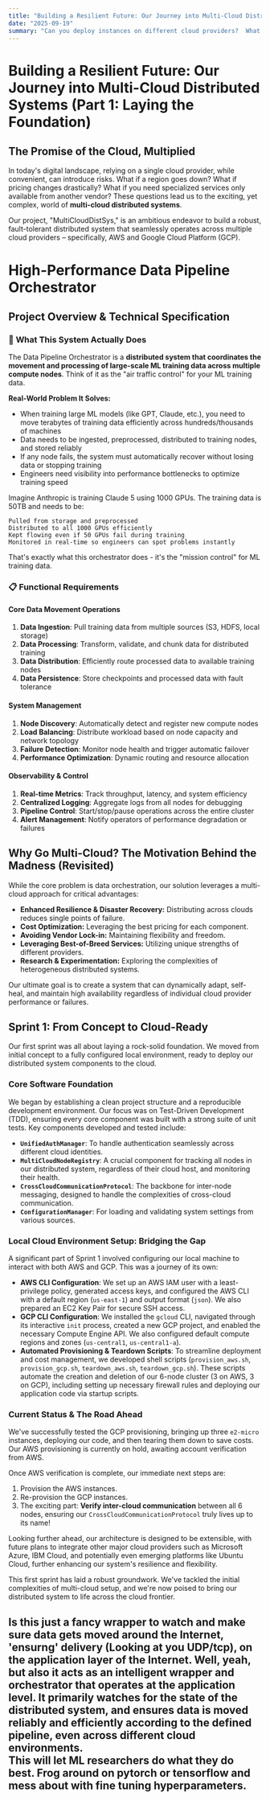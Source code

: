 ```yaml
---
title: "Building a Resilient Future: Our Journey into Multi-Cloud Distributed Systems"
date: "2025-09-19"
summary: "Can you deploy instances on different cloud providers?  What happens?"
---
```



# Building a Resilient Future: Our Journey into Multi-Cloud Distributed Systems (Part 1: Laying the Foundation)

## The Promise of the Cloud, Multiplied

In today's digital landscape, relying on a single cloud provider, while convenient, can introduce risks. What if a region goes down? What if pricing changes drastically? What if you need specialized services only available from another vendor? These questions lead us to the exciting, yet complex, world of **multi-cloud distributed systems**.

Our project, "MultiCloudDistSys," is an ambitious endeavor to build a robust, fault-tolerant distributed system that seamlessly operates across multiple cloud providers – specifically, AWS and Google Cloud Platform (GCP).

# High-Performance Data Pipeline Orchestrator
## Project Overview & Technical Specification

### 🎯 **What This System Actually Does**

The Data Pipeline Orchestrator is a **distributed system that coordinates the movement and processing of large-scale ML training data across multiple compute nodes**. Think of it as the "air traffic control" for your ML training data.

**Real-World Problem It Solves:**
- When training large ML models (like GPT, Claude, etc.), you need to move terabytes of training data efficiently across hundreds/thousands of machines
- Data needs to be ingested, preprocessed, distributed to training nodes, and stored reliably
- If any node fails, the system must automatically recover without losing data or stopping training
- Engineers need visibility into performance bottlenecks to optimize training speed

Imagine Anthropic is training Claude 5 using 1000 GPUs. The training data is 50TB and needs to be:

    Pulled from storage and preprocessed
    Distributed to all 1000 GPUs efficiently
    Kept flowing even if 50 GPUs fail during training
    Monitored in real-time so engineers can spot problems instantly

That's exactly what this orchestrator does - it's the "mission control" for ML training data.

### 📋 **Functional Requirements**

#### **Core Data Movement Operations**
1. **Data Ingestion**: Pull training data from multiple sources (S3, HDFS, local storage)
2. **Data Processing**: Transform, validate, and chunk data for distributed training
3. **Data Distribution**: Efficiently route processed data to available training nodes
4. **Data Persistence**: Store checkpoints and processed data with fault tolerance

#### **System Management**
1. **Node Discovery**: Automatically detect and register new compute nodes
2. **Load Balancing**: Distribute workload based on node capacity and network topology
3. **Failure Detection**: Monitor node health and trigger automatic failover
4. **Performance Optimization**: Dynamic routing and resource allocation

#### **Observability & Control**
1. **Real-time Metrics**: Track throughput, latency, and system efficiency
2. **Centralized Logging**: Aggregate logs from all nodes for debugging
3. **Pipeline Control**: Start/stop/pause operations across the entire cluster
4. **Alert Management**: Notify operators of performance degradation or failures

## Why Go Multi-Cloud? The Motivation Behind the Madness (Revisited)

While the core problem is data orchestration, our solution leverages a multi-cloud approach for critical advantages:

*   **Enhanced Resilience & Disaster Recovery:** Distributing across clouds reduces single points of failure.
*   **Cost Optimization:** Leveraging the best pricing for each component.
*   **Avoiding Vendor Lock-in:** Maintaining flexibility and freedom.
*   **Leveraging Best-of-Breed Services:** Utilizing unique strengths of different providers.
*   **Research & Experimentation:** Exploring the complexities of heterogeneous distributed systems.

Our ultimate goal is to create a system that can dynamically adapt, self-heal, and maintain high availability regardless of individual cloud provider performance or failures.

## Sprint 1: From Concept to Cloud-Ready

Our first sprint was all about laying a rock-solid foundation. We moved from initial concept to a fully configured local environment, ready to deploy our distributed system components to the cloud.

### Core Software Foundation

We began by establishing a clean project structure and a reproducible development environment. Our focus was on Test-Driven Development (TDD), ensuring every core component was built with a strong suite of unit tests. Key components developed and tested include:

*   **`UnifiedAuthManager`**: To handle authentication seamlessly across different cloud identities.
*   **`MultiCloudNodeRegistry`**: A crucial component for tracking all nodes in our distributed system, regardless of their cloud host, and monitoring their health.
*   **`CrossCloudCommunicationProtocol`**: The backbone for inter-node messaging, designed to handle the complexities of cross-cloud communication.
*   **`ConfigurationManager`**: For loading and validating system settings from various sources.

### Local Cloud Environment Setup: Bridging the Gap

A significant part of Sprint 1 involved configuring our local machine to interact with both AWS and GCP. This was a journey of its own:

*   **AWS CLI Configuration**: We set up an AWS IAM user with a least-privilege policy, generated access keys, and configured the AWS CLI with a default region (`us-east-1`) and output format (`json`). We also prepared an EC2 Key Pair for secure SSH access.
*   **GCP CLI Configuration**: We installed the `gcloud` CLI, navigated through its interactive `init` process, created a new GCP project, and enabled the necessary Compute Engine API. We also configured default compute regions and zones (`us-central1`, `us-central1-a`).
*   **Automated Provisioning & Teardown Scripts**: To streamline deployment and cost management, we developed shell scripts (`provision_aws.sh`, `provision_gcp.sh`, `teardown_aws.sh`, `teardown_gcp.sh`). These scripts automate the creation and deletion of our 6-node cluster (3 on AWS, 3 on GCP), including setting up necessary firewall rules and deploying our application code via startup scripts.

### Current Status & The Road Ahead

We've successfully tested the GCP provisioning, bringing up three `e2-micro` instances, deploying our code, and then tearing them down to save costs. Our AWS provisioning is currently on hold, awaiting account verification from AWS.

Once AWS verification is complete, our immediate next steps are:

1.  Provision the AWS instances.
2.  Re-provision the GCP instances.
3.  The exciting part: **Verify inter-cloud communication** between all 6 nodes, ensuring our `CrossCloudCommunicationProtocol` truly lives up to its name!

Looking further ahead, our architecture is designed to be extensible, with future plans to integrate other major cloud providers such as Microsoft Azure, IBM Cloud, and potentially even emerging platforms like Ubuntu Cloud, further enhancing our system's resilience and flexibility.

This first sprint has laid a robust groundwork. We've tackled the initial complexities of multi-cloud setup, and we're now poised to bring our distributed system to life across the cloud frontier.


Is this just a fancy wrapper to watch and make sure data gets moved around the Internet, 'ensurng' delivery (Looking at you UDP/tcp), on the application layer of the Internet.  Well, yeah, but also it acts as an intelligent wrapper and orchestrator that operates at the application level.  It primarily watches for the state of the distributed system, and ensures data is moved reliably and efficiently according to the defined pipeline, even across different cloud environments.  
This will let ML researchers do what they do best.  Frog around on pytorch or tensorflow and mess about with fine tuning hyperparameters. 
---
